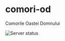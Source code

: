 # comori-od
Comorile Oastei Domnului

![Server status](https://uptime.ovidium.net/api/badge/1/uptime)
